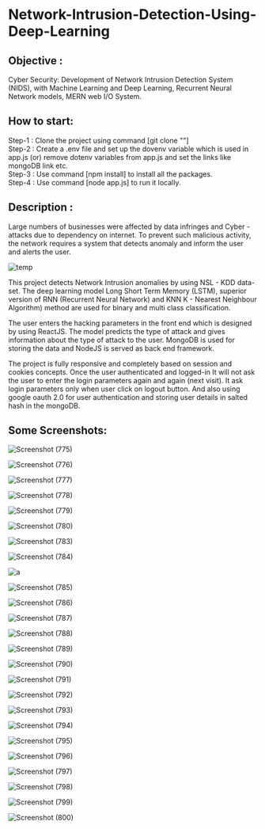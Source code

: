 # Network-Intrusion-Detection-Using-Deep-Learning
## Objective : 
Cyber Security: Development of Network Intrusion Detection System (NIDS),   with Machine Learning and Deep Learning, Recurrent Neural Network models, MERN web I/O System.
## How to start: 
Step-1 : Clone the project using command [git clone ""]   
Step-2 : Create a .env file and set up the dovenv variable which is used in app.js (or) remove dotenv variables from app.js and set the links like mongoDB link etc.            
Step-3 : Use command [npm install] to install all the packages.                                                                                                          
Step-4 : Use command [node app.js] to run it locally.
## Description : 
Large numbers of businesses were affected by data infringes and Cyber -attacks due to dependency on internet. To prevent such malicious activity, the network requires a system that detects anomaly and inform the user and alerts the user. 

![temp](https://user-images.githubusercontent.com/106341416/189742718-d621c3ad-ed1d-4b7b-b39a-f41d8fd0bc95.png)

This project detects Network Intrusion anomalies by using NSL - KDD data-set. The deep learning model Long Short Term Memory (LSTM), superior version of RNN (Recurrent Neural Network) and KNN K - Nearest Neighbour Algorithm) method are used for binary and multi class classification. 

The user enters the hacking parameters in the front end which is designed by using ReactJS. The model predicts the type of attack and gives information about the type of attack to the user. MongoDB is used for storing the data and NodeJS is served as back end framework.

The project is fully responsive and completely based on session and cookies concepts. Once the user authenticated and logged-in It will not ask the user to enter the login parameters again and again (next visit). It ask login parameters only when user click on logout button. And also using google oauth 2.0 for user authentication and storing user details in salted hash in the mongoDB.

## Some Screenshots: 

![Screenshot (775)](https://user-images.githubusercontent.com/106341416/206925959-e30bdaba-9d4d-48f0-af1c-b95652ff4616.png)

![Screenshot (776)](https://user-images.githubusercontent.com/106341416/206925965-48052093-a2c9-4ded-8295-d794e6b44dd2.png)

![Screenshot (777)](https://user-images.githubusercontent.com/106341416/206925966-ca0ae650-8634-46e4-9f76-2747dd9fa764.png)

![Screenshot (778)](https://user-images.githubusercontent.com/106341416/206925970-42cc1fbd-34cb-48b3-b060-6ebf0390c227.png)

![Screenshot (779)](https://user-images.githubusercontent.com/106341416/206925990-bfb4bfc1-0e29-4ec7-8a05-eb0ac08dd7cb.png)

![Screenshot (780)](https://user-images.githubusercontent.com/106341416/206925994-33c8a787-9214-49ec-874e-492180033063.png)

![Screenshot (783)](https://user-images.githubusercontent.com/106341416/206925998-dbea5706-6494-4287-af71-7f47be7c8088.png)

![Screenshot (784)](https://user-images.githubusercontent.com/106341416/206926001-b395d89e-beca-45c9-b030-0f06fa03ff13.png)

![a](https://user-images.githubusercontent.com/106341416/206926006-5a80afbb-4667-4f7f-bf04-85df39fad289.png)

![Screenshot (785)](https://user-images.githubusercontent.com/106341416/206926016-f306c767-e6cf-4886-a24a-1d3fbd4f0f74.png)

![Screenshot (786)](https://user-images.githubusercontent.com/106341416/206926020-3c7c86e3-8093-4a8c-ac0c-9444bcea7725.png)

![Screenshot (787)](https://user-images.githubusercontent.com/106341416/206926024-172f1834-ed4a-41b6-af53-ca056a1909cd.png)

![Screenshot (788)](https://user-images.githubusercontent.com/106341416/206926028-fb46cfe6-16bb-4039-a1c7-efd1fb894cde.png)

![Screenshot (789)](https://user-images.githubusercontent.com/106341416/206926040-b3ab8aa1-8c93-43d4-b1c4-2a802b535d73.png)

![Screenshot (790)](https://user-images.githubusercontent.com/106341416/206926045-7df0de51-132e-4358-a867-811823be92f8.png)

![Screenshot (791)](https://user-images.githubusercontent.com/106341416/206926049-4267228a-998e-477a-9bee-80cc2f6777ac.png)

![Screenshot (792)](https://user-images.githubusercontent.com/106341416/206926052-cca35e73-d0b1-4072-b5a2-395ee9d26f39.png)

![Screenshot (793)](https://user-images.githubusercontent.com/106341416/206926054-d4272c4d-456b-4502-b034-b34a2a507f14.png)

![Screenshot (794)](https://user-images.githubusercontent.com/106341416/206926063-41971a80-d7ac-40c1-96e8-c0ed9c18e740.png)

![Screenshot (795)](https://user-images.githubusercontent.com/106341416/206926066-981e5fb8-8e54-4720-a662-7ecec4b44b1d.png)

![Screenshot (796)](https://user-images.githubusercontent.com/106341416/206926070-d21a03de-3d8f-4a18-9c2c-566a7d438eea.png)

![Screenshot (797)](https://user-images.githubusercontent.com/106341416/206926074-e9e5fdd9-621e-4f74-a0ac-99c2351cd744.png)

![Screenshot (798)](https://user-images.githubusercontent.com/106341416/206926077-823df159-1162-4d50-b8a9-27a89a3ac19d.png)

![Screenshot (799)](https://user-images.githubusercontent.com/106341416/206926082-4654180b-144e-4ac7-840f-8c66e344c0be.png)

![Screenshot (800)](https://user-images.githubusercontent.com/106341416/206926087-aee6a0d9-9790-49d0-bd16-de8b1a46f453.png)

